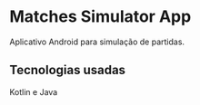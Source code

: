 # Matches Simulator App

Aplicativo Android para simulação de partidas.

## Tecnologias usadas

Kotlin e Java
